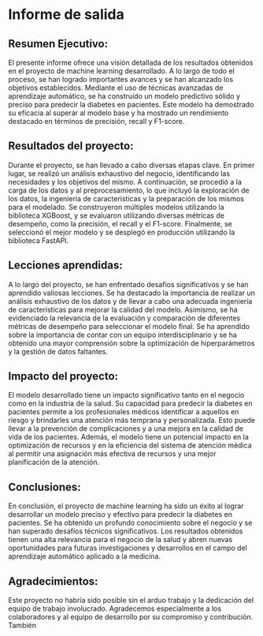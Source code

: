 # Informe de salida

## Resumen Ejecutivo:
El presente informe ofrece una visión detallada de los resultados obtenidos en el proyecto de machine learning desarrollado. A lo largo de todo el proceso, se han logrado importantes avances y se han alcanzado los objetivos establecidos. Mediante el uso de técnicas avanzadas de aprendizaje automático, se ha construido un modelo predictivo sólido y preciso para predecir la diabetes en pacientes. Este modelo ha demostrado su eficacia al superar al modelo base y ha mostrado un rendimiento destacado en términos de precisión, recall y F1-score.

## Resultados del proyecto:
Durante el proyecto, se han llevado a cabo diversas etapas clave. En primer lugar, se realizó un análisis exhaustivo del negocio, identificando las necesidades y los objetivos del mismo. A continuación, se procedió a la carga de los datos y al preprocesamiento, lo que incluyó la exploración de los datos, la ingeniería de características y la preparación de los mismos para el modelado. Se construyeron múltiples modelos utilizando la biblioteca XGBoost, y se evaluaron utilizando diversas métricas de desempeño, como la precisión, el recall y el F1-score. Finalmente, se seleccionó el mejor modelo y se desplegó en producción utilizando la biblioteca FastAPI.

## Lecciones aprendidas:
A lo largo del proyecto, se han enfrentado desafíos significativos y se han aprendido valiosas lecciones. Se ha destacado la importancia de realizar un análisis exhaustivo de los datos y de llevar a cabo una adecuada ingeniería de características para mejorar la calidad del modelo. Asimismo, se ha evidenciado la relevancia de la evaluación y comparación de diferentes métricas de desempeño para seleccionar el modelo final. Se ha aprendido sobre la importancia de contar con un equipo interdisciplinario y se ha obtenido una mayor comprensión sobre la optimización de hiperparámetros y la gestión de datos faltantes.

## Impacto del proyecto:
El modelo desarrollado tiene un impacto significativo tanto en el negocio como en la industria de la salud. Su capacidad para predecir la diabetes en pacientes permite a los profesionales médicos identificar a aquellos en riesgo y brindarles una atención más temprana y personalizada. Esto puede llevar a la prevención de complicaciones y a una mejora en la calidad de vida de los pacientes. Además, el modelo tiene un potencial impacto en la optimización de recursos y en la eficiencia del sistema de atención médica al permitir una asignación más efectiva de recursos y una mejor planificación de la atención.

## Conclusiones:
En conclusión, el proyecto de machine learning ha sido un éxito al lograr desarrollar un modelo preciso y efectivo para predecir la diabetes en pacientes. Se ha obtenido un profundo conocimiento sobre el negocio y se han superado desafíos técnicos significativos. Los resultados obtenidos tienen una alta relevancia para el negocio de la salud y abren nuevas oportunidades para futuras investigaciones y desarrollos en el campo del aprendizaje automático aplicado a la medicina.

## Agradecimientos:
Este proyecto no habría sido posible sin el arduo trabajo y la dedicación del equipo de trabajo involucrado. Agradecemos especialmente a los colaboradores y al equipo de desarrollo por su compromiso y contribución. También